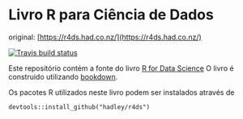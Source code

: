 # Livro R para Ciência de Dados

original: [https://r4ds.had.co.nz/](https://r4ds.had.co.nz/)

[![Travis build status](https://travis-ci.org/hadley/r4ds.svg?branch=master)](https://travis-ci.org/hadley/r4ds)

Este repositório contém a fonte do livro [R for Data Science](http://r4ds.had.co.nz)
O livro é construido utilizando [bookdown](https://github.com/rstudio/bookdown).

Os pacotes R utilizados neste livro podem ser instalados através de

```{r}
devtools::install_github("hadley/r4ds")
```


